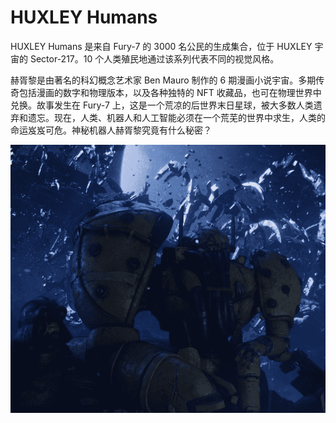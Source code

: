 # HUXLEY Humans

HUXLEY Humans 是来自 Fury-7 的 3000 名公民的生成集合，位于 HUXLEY 宇宙的 Sector-217。10 个人类殖民地通过该系列代表不同的视觉风格。

赫胥黎是由著名的科幻概念艺术家 Ben Mauro 制作的 6 期漫画小说宇宙。多期传奇包括漫画的数字和物理版本，以及各种独特的 NFT 收藏品，也可在物理世界中兑换。故事发生在 Fury-7 上，这是一个荒凉的后世界末日星球，被大多数人类遗弃和遗忘。现在，人类、机器人和人工智能必须在一个荒芜的世界中求生，人类的命运岌岌可危。神秘机器人赫胥黎究竟有什么秘密？

![nft](01.png)

